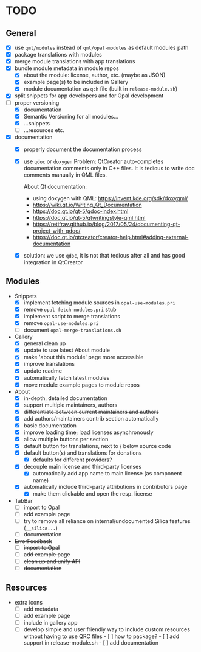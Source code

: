 <!--
SPDX-FileCopyrightText: 2021 Mirian Margiani
SPDX-License-Identifier: GFDL-1.3-or-later
-->

# TODO

## General

- [x] use `qml/modules` instead of `qml/opal-modules` as default modules path
- [x] package translations with modules
- [x] merge module translations with app translations
- [x] bundle module metadata in module repos
    - [x] about the module: license, author, etc. (maybe as JSON)
    - [x] example page(s) to be included in Gallery
    - [x] module documentation as `qch` file (built in `release-module.sh`)
- [x] split snippets for app developers and for Opal development
- [ ] proper versioning
    - [x] ~~documentation~~
    - [x] Semantic Versioning for all modules...
    - [x] ...snippets
    - [ ] ...resources etc.
- [x] documentation
    - [x] properly document the documentation process
    - [x] use `qdoc` or `doxygen`
        Problem: QtCreator auto-completes documentation comments only in C++
        files. It is tedious to write doc comments manually in QML files.

        About Qt documentation:

        - using doxygen with QML: https://invent.kde.org/sdk/doxyqml/
        - https://wiki.qt.io/Writing_Qt_Documentation
        - https://doc.qt.io/qt-5/qdoc-index.html
        - https://doc.qt.io/qt-5/qtwritingstyle-qml.html
        - https://retifrav.github.io/blog/2017/05/24/documenting-qt-project-with-qdoc/
        - https://doc.qt.io/qtcreator/creator-help.html#adding-external-documentation
    - [x] solution: we use `qdoc`, it is not that tedious after all and has good
          integration in QtCreator

## Modules

- Snippets
    - [x] ~~implement fetching module sources in `opal-use-modules.pri`~~
    - [x] remove `opal-fetch-modules.pri` stub
    - [x] implement script to merge translations
    - [x] remove `opal-use-modules.pri`
    - [ ] document `opal-merge-translations.sh`
- Gallery
    - [x] general clean up
    - [x] update to use latest About module
    - [x] make 'about this module' page more accessible
    - [x] improve translations
    - [x] update readme
    - [x] automatically fetch latest modules
    - [x] move module example pages to module repos
- About
    - [x] in-depth, detailed documentation
    - [x] support multiple maintainers, authors
    - [x] ~~differentiate between current maintainers and authors~~
    - [x] add authors/maintainers contrib section automatically
    - [x] basic documentation
    - [x] improve loading time; load licenses asynchronously
    - [x] allow multiple buttons per section
    - [x] default button for translations, next to / below source code
    - [x] default button(s) and translations for donations
        - [x] defaults for different providers?
    - [x] decouple main license and third-party licenses
        - [x] automatically add app name to main license (as component name)
    - [x] automatically include third-party attributions in contributors page
        - [x] make them clickable and open the resp. license
- TabBar
    - [ ] import to Opal
    - [ ] add example page
    - [ ] try to remove all reliance on internal/undocumented Silica features (`__silica...`)
    - [ ] documentation
- ~~ErrorFeedback~~
    - [ ] ~~import to Opal~~
    - [ ] ~~add example page~~
    - [ ] ~~clean up and unify API~~
    - [ ] ~~documentation~~

## Resources

- extra icons
    - [ ] add metadata
    - [ ] add example page
    - [ ] include in gallery app
    - [ ] develop simple and user friendly way to include custom resources
          without having to use QRC files
          - [ ] how to package?
          - [ ] add support in release-module.sh
          - [ ] add documentation
